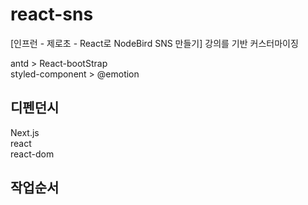 # react-sns
[인프런 - 제로초 - React로 NodeBird SNS 만들기] 강의를 기반 커스터마이징  

antd  > React-bootStrap  
styled-component > @emotion  
  
## 디펜던시  
Next.js  
react   
react-dom  


## 작업순서  
